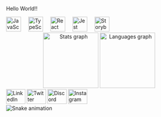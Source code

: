 <!--
-  Hi, I’m Ritika Bisht.
-  I’m interested in learning new skills.
-  I’m currently learning Robotics Process Automation (RPA).
-  I’m Familier with Python, C, C++, RPA, Computer Forensics, Ethical hacking.
-  Understanding in Windows, Linux, Visual Studio, Android Studio, UiPath studio, Microsoft office, Git Bash.



ritika18b/ritika18b is a ✨ special ✨ repository because its `README.md` (this file) appears on your GitHub profile.
You can click the Preview link to take a look at your changes.
--->

<!DOCTYPE html>
<html lang="en">
<head>
  <meta charset="UTF-8">
  <meta name="viewport" content="width=device-width, initial-scale=1.0">
  <title>Hello World!</title>
</head>
<body>

<p>Hello World!!</p>

<div style="text-align: left;">
  <img src="https://cdn.jsdelivr.net/gh/devicons/devicon/icons/javascript/javascript-original.svg" height="40" alt="JavaScript logo">
  <img width="12">
  <img src="https://cdn.jsdelivr.net/gh/devicons/devicon/icons/typescript/typescript-original.svg" height="40" alt="TypeScript logo">
  <img width="12">
  <img src="https://cdn.jsdelivr.net/gh/devicons/devicon/icons/react/react-original.svg" height="40" alt="React logo">
  <img width="12">
  <img src="https://cdn.jsdelivr.net/gh/devicons/devicon/icons/jest/jest-plain.svg" height="40" alt="Jest logo">
  <img width="12">
  <img src="https://cdn.jsdelivr.net/gh/devicons/devicon/icons/storybook/storybook-original.svg" height="40" alt="Storybook logo">
</div>

<div style="text-align: center;">
  <img src="https://github-readme-stats.vercel.app/api?username=ritika18b&hide_title=false&hide_rank=false&show_icons=true&include_all_commits=true&count_private=true&disable_animations=false&theme=dracula&locale=en&hide_border=false&order=1" height="150" alt="Stats graph">
  <img src="https://github-readme-stats.vercel.app/api/top-langs?username=ritika18b&locale=en&hide_title=false&layout=compact&card_width=320&langs_count=5&theme=dracula&hide_border=false&order=2" height="150" alt="Languages graph">
</div>

<div style="text-align: left;">
  <a href="your-linkedin-profile" target="_blank"><img src="https://raw.githubusercontent.com/maurodesouza/profile-readme-generator/master/src/assets/icons/social/linkedin/default.svg" width="52" height="40" alt="LinkedIn logo"></a>
  <a href="your-twitter-profile" target="_blank"><img src="https://raw.githubusercontent.com/maurodesouza/profile-readme-generator/master/src/assets/icons/social/twitter/default.svg" width="52" height="40" alt="Twitter logo"></a>
  <a href="your-discord-profile" target="_blank"><img src="https://raw.githubusercontent.com/maurodesouza/profile-readme-generator/master/src/assets/icons/social/discord/default.svg" width="52" height="40" alt="Discord logo"></a>
  <a href="your-instagram-profile" target="_blank"><img src="https://raw.githubusercontent.com/maurodesouza/profile-readme-generator/master/src/assets/icons/social/instagram/default.svg" width="52" height="40" alt="Instagram logo"></a>
</div>

<img src="https://raw.githubusercontent.com/ritika18b/ritika18b/output/snake.svg" alt="Snake animation">

</body>
</html>

